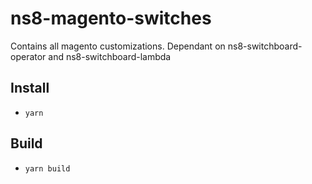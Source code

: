 # ns8-magento-switches

Contains all magento customizations. Dependant on ns8-switchboard-operator and ns8-switchboard-lambda

## Install

- `yarn`

## Build

- `yarn build`
